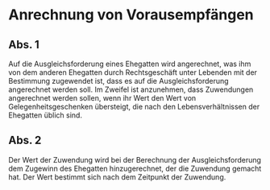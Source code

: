 # Anrechnung von Vorausempfängen



## Abs. 1

 Auf die Ausgleichsforderung eines Ehegatten wird angerechnet, was ihm von dem anderen Ehegatten durch Rechtsgeschäft unter Lebenden mit der Bestimmung zugewendet ist, dass es auf die Ausgleichsforderung angerechnet werden soll. Im Zweifel ist anzunehmen, dass Zuwendungen angerechnet werden sollen, wenn ihr Wert den Wert von Gelegenheitsgeschenken übersteigt, die nach den Lebensverhältnissen der Ehegatten üblich sind.

## Abs. 2

 Der Wert der Zuwendung wird bei der Berechnung der Ausgleichsforderung dem Zugewinn des Ehegatten hinzugerechnet, der die Zuwendung gemacht hat. Der Wert bestimmt sich nach dem Zeitpunkt der Zuwendung. 


